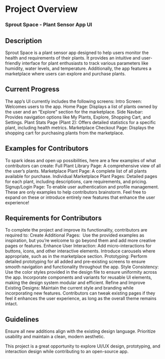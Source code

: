 # Project Overview
### Sprout Space - Plant Sensor App UI
## Description
Sprout Space is a plant sensor app designed to help users monitor the health and requirements of their plants. It provides an intuitive and user-friendly interface for plant enthusiasts to track various parameters like humidity, water levels, and temperature. Additionally, the app features a marketplace where users can explore and purchase plants.

## Current Progress
The app’s UI currently includes the following screens:
Intro Screen: Welcomes users to the app.
Home Page: Displays a list of plants owned by the user and an “Explore” section for the marketplace.
Side Navbar: Provides navigation options like My Plants, Explore, Shopping Cart, and Settings.
Plant Stats Page (Plant 2): Offers detailed statistics for a specific plant, including health metrics.
Marketplace Checkout Page: Displays the shopping cart for purchasing plants from the marketplace.

## Examples for Contributors
To spark ideas and open up possibilities, here are a few examples of what contributors can create:
Full Plant Library Page: A comprehensive view of all the user’s plants.
Marketplace Plant Page: A complete list of all plants available for purchase.
Individual Marketplace Plant Pages: Detailed pages for each plant, including descriptions, care requirements, and pricing.
Signup/Login Page: To enable user authentication and profile management.
These are only examples to help contributors brainstorm. Feel free to expand on these or introduce entirely new features that enhance the user experience!

## Requirements for Contributors
To complete the project and improve its functionality, contributors are required to:
Create Additional Pages:  Use the provided examples as inspiration, but you’re welcome to go beyond them and add more creative pages or features.
Enhance User Interaction:
Add micro-interactions for buttons, icons, and other interactive elements.
Introduce carousels where appropriate, such as in the marketplace section.
Prototyping:
Perform detailed prototyping for all added and pre-existing screens to ensure smooth navigation and functionality throughout the app.
Style Consistency:
Use the color styles provided in the design file to ensure uniformity across the app.
Incorporate components and variants for reusable UI elements, making the design system modular and efficient.
Refine and Improve Existing Designs:
Maintain the current style and branding while incorporating new features.
Contributors can tweak existing pages if they feel it enhances the user experience, as long as the overall theme remains intact.

## Guidelines
Ensure all new additions align with the existing design language.
Prioritize usability and maintain a clean, modern aesthetic.

This project is a great opportunity to explore UI/UX design, prototyping, and interaction design while contributing to an open-source app.
